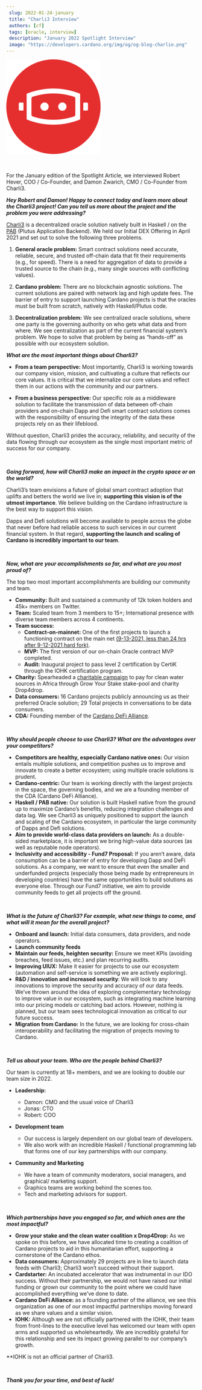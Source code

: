 ```yaml
---
 slug: 2022-01-24-january
 title: "Charli3 Interview"
 authors: [cf]
 tags: [oracle, interview]
 description: "January 2022 Spotlight Interview"
 image: "https://developers.cardano.org/img/og/og-blog-charlie.png"
---
```


 ![title image](../static/img/devblog/charli3.png)

 <br />

 For the January edition of the Spotlight Article, we interviewed Robert Hever, COO / Co-Founder, and Damon Zwarich, CMO / Co-Founder from Charli3.
 <br />

 **_Hey Robert and Damon! Happy to connect today and learn more about the Charli3 project! Can you tell us more about the project and the problem you were addressing?_**

 [Charli3](https://charli3.io/) is a decentralized oracle solution natively built in Haskell / on the [PAB](https://iohk.io/en/blog/posts/2021/10/28/plutus-application-backend-pab-supporting-dapp-development-on-cardano/) (Plutus Application Backend). We held our Initial DEX Offering in April 2021 and set out to solve the following three problems.

 1. **General oracle problem:** Smart contract solutions need accurate, reliable, secure, and trusted off-chain data that fit their requirements (e.g., for speed). There is a need for aggregation of data to provide a trusted source to the chain (e.g., many single sources with conflicting values).

 2. **Cardano problem:** There are no blockchain agnostic solutions. The current solutions are paired with network lag and high update fees. The barrier of entry to support launching Cardano projects is that the oracles must be built from scratch, natively with Haskell/Plutus code. 

 3. **Decentralization problem:** We see centralized oracle solutions, where one party is the governing authority on who gets what data and from where. We see centralization as part of the current financial system’s problem. We hope to solve that problem by being as “hands-off” as possible with our ecosystem solution.

<!-- truncate -->

 **_What are the most important things about Charli3?_**

 - **From a team perspective:** Most importantly, Charli3 is working towards our company vision, mission, and cultivating a culture that reflects our core values. It is critical that we internalize our core values and reflect them in our actions with the community and our partners.

 - **From a business perspective:** Our specific role as a middleware solution to facilitate the transmission of data between off-chain providers and on-chain Dapp and Defi smart contract solutions comes with the responsibility of ensuring the integrity of the data these projects rely on as their lifeblood. 

 Without question, Charli3 prides the accuracy, reliability, and security of the data flowing through our ecosystem as the single most important metric of success for our company. 

 <br />

 **_Going forward, how will Charli3 make an impact in the crypto space or on the world?_**

 Charli3’s team envisions a future of global smart contract adoption that uplifts and betters the world we live in; **supporting this vision is of the utmost importance**. We believe building on the Cardano infrastructure is the best way to support this vision.

 Dapps and Defi solutions will become available to people across the globe that never before had reliable access to such services in our current financial system. In that regard, **supporting the launch and scaling of Cardano is incredibly important to our team**.

 <br />

 **_Now, what are your accomplishments so far, and what are you most proud of?_**

 The top two most important accomplishments are building our community and team.

 - **Community:** Built and sustained a community of 12k token holders and 45k+ members on Twitter.
 - **Team:** Scaled team from 3 members to 15+; International presence with diverse team members across 4 continents.
 - **Team success:**
     - **Contract-on-mainnet:** One of the first projects to launch a functioning contract on the main net [(9-13-2021, less than 24 hrs after 9-12-2021 hard fork)](https://cardanoscan.io/transaction/6e18eff1930b29f133599577c0e06225372ac33846cbdddcd0d0d47b224c19e1).
     - **MVP:** The first version of our on-chain Oracle contract MVP completed.
     - **Audit:** Inaugural project to pass level 2 certification by CertiK through the IOHK certification program.
 - **Charity:** Spearheaded a [charitable campaign](https://www.growyourstake.com/2021/08/02/the-right-to-clean-water/) to pay for clean water sources in Africa through Grow Your Stake stake-pool and charity Drop4drop. 
 - **Data consumers:** 16 Cardano projects publicly announcing us as their preferred Oracle solution; 29 Total projects in conversations to be data consumers.
 - **CDA:** Founding member of the [Cardano DeFi Alliance](https://www.linkedin.com/company/cardano-defi-alliance). 



 <br />

 **_Why should people choose to use Charli3? What are the advantages over your competitors?_**

 - **Competitors are healthy, especially Cardano native ones:** Our vision entails multiple solutions, and competition pushes us to improve and innovate to create a better ecosystem; using multiple oracle solutions is prudent.
 - **Cardano-centric:**  Our team is working directly with the largest projects in the space, the governing bodies, and we are a founding member of the CDA (Cardano DeFi Alliance). 
 - **Haskell / PAB native:** Our solution is built Haskell native from the ground up to maximize Cardano’s benefits, reducing integration challenges and data lag. We see Charli3 as uniquely positioned to support the launch and scaling of the Cardano ecosystem, in particular the large community of Dapps and Defi solutions. 
 - **Aim to provide world-class data providers on launch:** As a double-sided marketplace, it is important we bring high-value data sources (as well as reputable node operators).
 - **Inclusivity and accessibility - Fund7 Proposal:** If you aren’t aware, data consumption can be a barrier of entry for developing Dapp and DeFi solutions. As a company, we want to ensure that even the smaller and underfunded projects (especially those being made by entrepreneurs in developing countries) have the same opportunities to build solutions as everyone else. Through our Fund7 initiative, we aim to provide community feeds to get all projects off the ground.  


 <br />

 **_What is the future of Charli3? For example, what new things to come, and what will it mean for the overall project?_**

 - **Onboard and launch:** Initial data consumers, data providers, and node operators.
 - **Launch community feeds**
 - **Maintain our feeds, heighten security:** Ensure we meet KPIs (avoiding breaches, feed issues, etc.) and plan recurring audits.
 - **Improving UIUX:** Make it easier for projects to use our ecosystem (automation and self-service is something we are actively exploring).
 - **R&D / innovation and increased security**: We will look to any innovations to improve the security and accuracy of our data feeds. We’ve thrown around the idea of exploring complementary technology to improve value in our ecosystem, such as integrating machine learning into our pricing models or catching bad actors. However, nothing is planned, but our team sees technological innovation as critical to our future success.
 - **Migration from Cardano:** In the future, we are looking for cross-chain interoperability and facilitating the migration of projects moving to Cardano.


 <br />

 **_Tell us about your team. Who are the people behind Charli3?_**

 Our team is currently at 18+ members, and we are looking to double our team size in 2022.
 - **Leadership:**
     - Damon: CMO and the usual voice of Charli3
     - Jonas: CTO 
     - Robert: COO

 - **Development team**
     - Our success is largely dependent on our global team of developers. 
     - We also work with an incredible Haskell / functional programming lab that forms one of our key partnerships with our company.

 - **Community and Marketing**
     - We have a team of community moderators, social managers, and graphical/ marketing support. 
     - Graphics teams are working behind the scenes too.
     - Tech and marketing advisors for support.


 <br />

 **_Which partnerships have you engaged so far, and which ones are the most impactful?_**

 - **Grow your stake and the clean water coalition x Drop4Drop:** As we spoke on this before, we have allocated time to creating a coalition of Cardano projects to aid in this humanitarian effort, supporting a cornerstone of the Cardano ethos. 
 - **Data consumers:** Approximately 29 projects are in line to launch data feeds with Charli3; Charli3 won’t succeed without their support.
 - **Cardstarter:** An incubated accelerator that was instrumental in our IDO success. Without their partnership, we would not have raised our initial funding or grown our community to the point where we could have accomplished everything we’ve done to date.
 - **Cardano DeFi Alliance:** as a founding partner of the alliance, we see this organization as one of our most impactful partnerships moving forward as we share values and a similar vision.
 - **IOHK:** Although we are not officially partnered with the IOHK, their team from front-lines to the executive level has welcomed our team with open arms and supported us wholeheartedly. We are incredibly grateful for this relationship and see its impact growing parallel to our company’s growth.

 **IOHK is not an official partner of Charli3.


 <br />

 **_Thank you for your time, and best of luck!_**

 <br />
